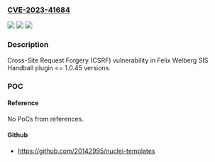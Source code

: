 ### [CVE-2023-41684](https://cve.mitre.org/cgi-bin/cvename.cgi?name=CVE-2023-41684)
![](https://img.shields.io/static/v1?label=Product&message=SIS%20Handball&color=blue)
![](https://img.shields.io/static/v1?label=Version&message=n%2Fa%3C%3D%201.0.45%20&color=brighgreen)
![](https://img.shields.io/static/v1?label=Vulnerability&message=CWE-352%20Cross-Site%20Request%20Forgery%20(CSRF)&color=brighgreen)

### Description

Cross-Site Request Forgery (CSRF) vulnerability in Felix Welberg SIS Handball plugin <= 1.0.45 versions.

### POC

#### Reference
No PoCs from references.

#### Github
- https://github.com/20142995/nuclei-templates


